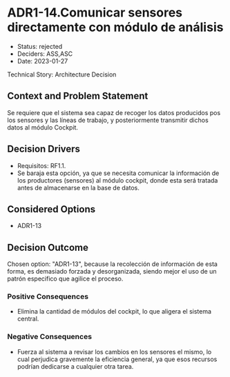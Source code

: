 # ADR1-14.Comunicar sensores directamente con módulo de análisis

* Status: rejected
* Deciders: ASS,ASC
* Date: 2023-01-27

Technical Story: Architecture Decision

## Context and Problem Statement

Se requiere que el sistema sea capaz de recoger los datos producidos pos los sensores y las líneas de trabajo, y posteriormente transmitir dichos datos al módulo Cockpit.

## Decision Drivers

* Requisitos: RF1.1.
* Se baraja esta opción, ya que se necesita comunicar la información de los productores (sensores) al módulo cockpit, donde esta será tratada antes de almacenarse en la base de datos.

## Considered Options

* ADR1-13

## Decision Outcome

Chosen option: "ADR1-13", because la recolección de información de esta forma, es demasiado forzada y desorganizada, siendo mejor el uso de un patrón especifico que agilice el proceso.

### Positive Consequences

* Elimina la cantidad de módulos del cockpit, lo que aligera el sistema central.

### Negative Consequences

* Fuerza al sistema a revisar los cambios en los sensores el mismo, lo cual perjudica gravemente la eficiencia general, ya que esos recursos podrían dedicarse a cualquier otra tarea.
